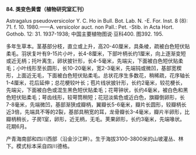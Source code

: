 **84. 类变色黄耆（植物研究室汇刊）**

Astragalus pseudoversicolor Y. C. Ho in Bull. Bot. Lab. N. -E. For. Inst. 8 (8): 71. f. 10. 1980.——A. versicolor auct. non Pall.: Pet. -Stib. in Acta Hort. Gothob. 12: 31. 1937-1938; 中国主要植物图说·豆科400. 图392. 195.

多年生草本。茎基部分枝，直立或上升，高20-40厘米，具条棱，疏被白色短伏贴柔毛。羽状复叶有9-15片小叶，长4-8厘米，下部叶柄长约1厘米，向上逐渐变短或近无柄；托叶离生，卵状披针形，长4-5毫米，先端尖，下面被白色短伏贴柔毛；小叶线形至长圆形，长10-20毫米，宽2-3毫米，先端钝或微凹，基部宽楔形，上面近无毛，下面被白色短伏贴柔毛。总状花序生多数花，稍稀疏，花序轴长1-4厘米，花后延伸；总花梗较叶长；苞片线状披针形，长约2毫米，较花梗长，先端尖，下面被白色或混生黑色短伏贴柔毛；花萼钟状，长约4毫米，被白色和黑色短伏贴柔毛；萼齿线形，较萼筒稍短；花冠淡紫色或近白色，旗瓣倒卵形，长7-8毫米，先端微凹，基部渐狭成瓣柄，翼瓣长5-6毫米，瓣片长圆形，较瓣柄长近3倍，先端具不等的2裂，基部具稍宽的耳，龙骨瓣长3-4毫米，瓣片半卵形，比瓣柄稍长，子房1室，卵形，近无柄，无毛。荚果卵形，长约3毫米，先端喙状。花期6月。

产青海南部和四川西部（沿金沙江畔）。生于海拔3100-3800米的山坡灌丛、林下。模式标本采自四川德格。
